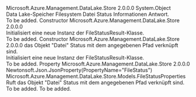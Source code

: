 <Type Name="FileStatusResult" FullName="Microsoft.Azure.Management.DataLake.Store.Models.FileStatusResult">
  <TypeSignature Language="C#" Value="public class FileStatusResult" />
  <TypeSignature Language="ILAsm" Value=".class public auto ansi beforefieldinit FileStatusResult extends System.Object" />
  <TypeSignature Language="DocId" Value="T:Microsoft.Azure.Management.DataLake.Store.Models.FileStatusResult" />
  <TypeSignature Language="VB.NET" Value="Public Class FileStatusResult" />
  <TypeSignature Language="F#" Value="type FileStatusResult = class" />
  <AssemblyInfo>
    <AssemblyName>Microsoft.Azure.Management.DataLake.Store</AssemblyName>
    <AssemblyVersion>2.0.0.0</AssemblyVersion>
  </AssemblyInfo>
  <Base>
    <BaseTypeName>System.Object</BaseTypeName>
  </Base>
  <Interfaces />
  <Docs>
    <summary>
            Data Lake-Speicher Filesystem Datei Status Informationen Antwort.
            </summary>
    <remarks>To be added.</remarks>
  </Docs>
  <Members>
    <Member MemberName=".ctor">
      <MemberSignature Language="C#" Value="public FileStatusResult ();" />
      <MemberSignature Language="ILAsm" Value=".method public hidebysig specialname rtspecialname instance void .ctor() cil managed" />
      <MemberSignature Language="DocId" Value="M:Microsoft.Azure.Management.DataLake.Store.Models.FileStatusResult.#ctor" />
      <MemberSignature Language="VB.NET" Value="Public Sub New ()" />
      <MemberType>Constructor</MemberType>
      <AssemblyInfo>
        <AssemblyName>Microsoft.Azure.Management.DataLake.Store</AssemblyName>
        <AssemblyVersion>2.0.0.0</AssemblyVersion>
      </AssemblyInfo>
      <Parameters />
      <Docs>
        <summary>
            Initialisiert eine neue Instanz der FileStatusResult-Klasse.
            </summary>
        <remarks>To be added.</remarks>
      </Docs>
    </Member>
    <Member MemberName=".ctor">
      <MemberSignature Language="C#" Value="public FileStatusResult (Microsoft.Azure.Management.DataLake.Store.Models.FileStatusProperties fileStatus = null);" />
      <MemberSignature Language="ILAsm" Value=".method public hidebysig specialname rtspecialname instance void .ctor(class Microsoft.Azure.Management.DataLake.Store.Models.FileStatusProperties fileStatus) cil managed" />
      <MemberSignature Language="DocId" Value="M:Microsoft.Azure.Management.DataLake.Store.Models.FileStatusResult.#ctor(Microsoft.Azure.Management.DataLake.Store.Models.FileStatusProperties)" />
      <MemberSignature Language="VB.NET" Value="Public Sub New (Optional fileStatus As FileStatusProperties = null)" />
      <MemberSignature Language="F#" Value="new Microsoft.Azure.Management.DataLake.Store.Models.FileStatusResult : Microsoft.Azure.Management.DataLake.Store.Models.FileStatusProperties -&gt; Microsoft.Azure.Management.DataLake.Store.Models.FileStatusResult" Usage="new Microsoft.Azure.Management.DataLake.Store.Models.FileStatusResult fileStatus" />
      <MemberType>Constructor</MemberType>
      <AssemblyInfo>
        <AssemblyName>Microsoft.Azure.Management.DataLake.Store</AssemblyName>
        <AssemblyVersion>2.0.0.0</AssemblyVersion>
      </AssemblyInfo>
      <Parameters>
        <Parameter Name="fileStatus" Type="Microsoft.Azure.Management.DataLake.Store.Models.FileStatusProperties" />
      </Parameters>
      <Docs>
        <param name="fileStatus">das Objekt "Datei" Status mit dem angegebenen Pfad verknüpft sind.</param>
        <summary>
            Initialisiert eine neue Instanz der FileStatusResult-Klasse.
            </summary>
        <remarks>To be added.</remarks>
      </Docs>
    </Member>
    <Member MemberName="FileStatus">
      <MemberSignature Language="C#" Value="public Microsoft.Azure.Management.DataLake.Store.Models.FileStatusProperties FileStatus { get; }" />
      <MemberSignature Language="ILAsm" Value=".property instance class Microsoft.Azure.Management.DataLake.Store.Models.FileStatusProperties FileStatus" />
      <MemberSignature Language="DocId" Value="P:Microsoft.Azure.Management.DataLake.Store.Models.FileStatusResult.FileStatus" />
      <MemberSignature Language="VB.NET" Value="Public ReadOnly Property FileStatus As FileStatusProperties" />
      <MemberSignature Language="F#" Value="member this.FileStatus : Microsoft.Azure.Management.DataLake.Store.Models.FileStatusProperties" Usage="Microsoft.Azure.Management.DataLake.Store.Models.FileStatusResult.FileStatus" />
      <MemberType>Property</MemberType>
      <AssemblyInfo>
        <AssemblyName>Microsoft.Azure.Management.DataLake.Store</AssemblyName>
        <AssemblyVersion>2.0.0.0</AssemblyVersion>
      </AssemblyInfo>
      <Attributes>
        <Attribute>
          <AttributeName>Newtonsoft.Json.JsonProperty(PropertyName="FileStatus")</AttributeName>
        </Attribute>
      </Attributes>
      <ReturnValue>
        <ReturnType>Microsoft.Azure.Management.DataLake.Store.Models.FileStatusProperties</ReturnType>
      </ReturnValue>
      <Docs>
        <summary>
            Ruft das Objekt "Datei" Status mit dem angegebenen Pfad verknüpft sind.
            </summary>
        <value>To be added.</value>
        <remarks>To be added.</remarks>
      </Docs>
    </Member>
  </Members>
</Type>